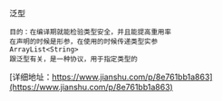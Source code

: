 
泛型
```
目的：在编译期就能检验类型安全，并且能提高重用率
在声明的时候是形参，在使用的时候传递类型实参
ArrayList<String>
跟泛型有关，是一种协议，用于指定类型的

```
[详细地址：https://www.jianshu.com/p/8e761bb1a863](https://www.jianshu.com/p/8e761bb1a863)

